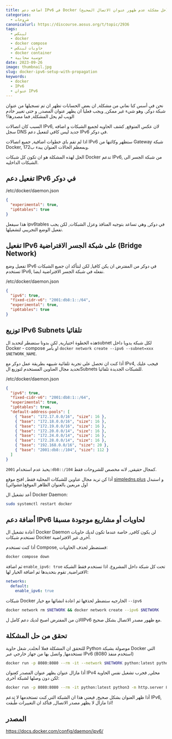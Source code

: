 ```yaml
---
title: اضافه دعم IPv6 في Docker (حل مشكلة عدم ظهور عنوان الاتصال الصحيح)
categories: 
  - شروحات    
canonicalurl: https://discourse.aosus.org/t/topic/2936
tags:
  - لينكس
  - docker
  - docker compose
  - حاويات لينكس
  - docker container
  - حوسبة سحابية
date: 2023-09-26
image: thumbnail.jpg
slug: docker-ipv6-setup-with-propagation
keywords: 
  - docker
  - IPv6
  - عنوان IPv6
---
```


نحن في أسس كنا نعاني من مشكلة, ان بعض الحسابات تظهر ان تم تسجيلها من عنوان شبكة دوكر.
وهو شيء غير ممكن, ويجب فعليا ان يظهر عنوان المصدر, و حتى تغيير خادم الويب لم يحل المشكلة, فما مصدرها؟

السبب كان اتصالات IPv6, لان عكس المتوقع, كشف الحاويه لجميع الشبكات و اضافه سجل DNS جديد ليس كافي لتفعيل دعم IPv6 في دوكر.

اذا لم تقم باي خطوات اضافية, جميع اتصالات IPv6 ستظهر وكائنها من Gateway شبكة Docker, وبمعظم الحالات العنوان يبدء ب172.

الحل لهذه المشكلة هو ان تكون كل شبكات Docker تدعم IPv6, من شبكة الجسر الى الشبكات الداخليه.

## تفعيل دعم IPv6 في دوكر

/etc/docker/daemon.json
```json
{
  "experimental": true,
  "ip6tables": true
}
```
هذا سيفعل  ipv6tables في دوكر, وهي تساعد بتوجيه المنافذ وعزل الشبكات, لكن يجب تفعيل الوضع التجريبي لتشغيلها. 

## تفعيل IPv6 على شبكة الجسر الافتراضية (Bridge Network)

تفعيل وضع IPv6 في دوكر من المفترض ان يكن كافيا, لكن لنتأكد ان جميع الشبكات تستخدم IPv6, 
نفعله في شبكة الجسر الافتراضية ايضا.

/etc/docker/daemon.json
```json
{
  "ipv6": true,
  "fixed-cidr-v6": "2001:db8:1::/64",
  "experimental": true,
  "ip6tables": true
}
```

## توزيع  IPv6 Subnets تلقائيا 

هذه الخطوة اختيارية, لكن بدونا ستضطر لتحديد الsubnet لكل شبكة يدويا داخل Docker - compose او بأمر `docker network create --ipv6 --subnet=xxx $NETWORK_NAME`.

أذا كنت ان تحصل على تجربة تلقائية شبيهه بطريقة عمل دوكر مع IPv4, فيجب عليك تحديد مجال العناوين المستخدم لتوزيع الSubnets للشبكات الجديدة تلقائيا.

/etc/docker/daemon.json
```json
{
  "ipv6": true,
  "fixed-cidr-v6": "2001:db8:1::/64",
  "experimental": true,
  "ip6tables": true,
  "default-address-pools": [
    { "base": "172.17.0.0/16", "size": 16 },
    { "base": "172.18.0.0/16", "size": 16 },
    { "base": "172.19.0.0/16", "size": 16 },
    { "base": "172.20.0.0/14", "size": 16 },
    { "base": "172.24.0.0/14", "size": 16 },
    { "base": "172.28.0.0/14", "size": 16 },
    { "base": "192.168.0.0/16", "size": 20 },
    { "base": "2001:db8::/104", "size": 112 }
  ]
}
```
يحبذ عدم استخدام `2001:db8::/104` كمجال حقيقي, لانه مخصص للشروحات فقط.

أذا كن تريد مجال عناوين للشبكات المحلية فقط, افتح موقع [simpledns.plus](https://simpledns.plus/private-ipv6) و استبدل اول مربعين بالعنوان الظاهر الموقع(عشوائي)

أعد تشغيل ال Docker Daemon:
```bash
sudo systemctl restart docker
```

## أضافة دعم IPv6 لحاويات أو مشاريع موجودة مسبقا
أعادة تشغيل ال Docker Daemon لن يكون كافي, خاصة عندما تكون لديك حاويات تستخدم شبكات Docker أخرى غير الافتراضية.

أذا كنت تستخدم Compose, فستضطر لحذف الحاويات:
```bash
docker compose down
```
ثم اضافة `enable_ipv6: true` تحت كل شبكة داخل المشروع.
اذا تستخدم فقط الشبكة الافتراضية, تقوم بتحديدها ثم اضافة الخيار لها:
```yaml
networks:
  default:
    enable_ipv6: true
```

شبكات Docker الخارجيه ستضطر لحذفها ثم اعادة انشائها مع خيار `--ipv6`
```bash
docker network rm $NETWORK && docker network create --ipv6 $NETWORK
```

الان من المفترض اصبح لديك دعم كامل لIPv6 مع ظهور مصدر الاتصال بشكل صحيح.

## تحقق من حل المشكلة

للتحقق ان المشكلة فعلا أنحلت, شغل حاوية Python موصولة بشبكة Docker التي تستخدمها, واتصل بها من جهاز خارجي عبر IPv6 (استخدم منفذ 8080)

```bash
docker run -p 8080:8080 --rm -it --network $NETWORK python:latest python3 -m http.server 8080 --bind ::
```

أذا مازال عنوان يظهر عنوان المصدر كعنوان IPv4 محلي, فجرب تشغيل نفس الحاوية لكن دون وصلها لشبكة أخرى:

```bash
docker run -p 8080:8080 --rm -it python:latest python3 -m http.server 8080 --bind ::
```

أذا ظهر العنوان بشكل صحيح, فيعني هذا ان الشبكة التي كنت تستخدمها لا تدعم IPv6, اذا مازال لا يظهر مصدر الاتصال, فتأكد ان التغييرات طُبقت!

## المصدر

https://docs.docker.com/config/daemon/ipv6/